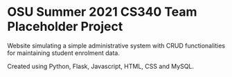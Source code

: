 # OSU Summer 2021 CS340 Team Placeholder Project

Website simulating a simple administrative system with CRUD functionalities for maintaining student enrolment data.

Created using Python, Flask, Javascript, HTML, CSS and MySQL.

